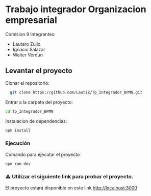 # Trabajo integrador Organizacion empresarial

Comision 9
Integrantes:

- Lautaro Zullo
- Ignacio Salazar
- Walter Verdun

## Levantar el proyecto

Clonar el repositorio:

```bash
  git clone https://github.com/LautiZ/Tp_Integrador_BPMN.git
```

Entrar a la carpeta del proyecto:

```bash
cd Tp_Integrador_BPMN
```

Instalacion de dependencias:

```bash
npm install
```

### Ejecución

Comando para ejecutar el proyecto

```bash
npm run dev
```

### ⚠️ Utilizar el siguiente link para probar el proyecto.

El proyecto estará disponible en este link [http://localhost:3000](http://localhost:3000)
